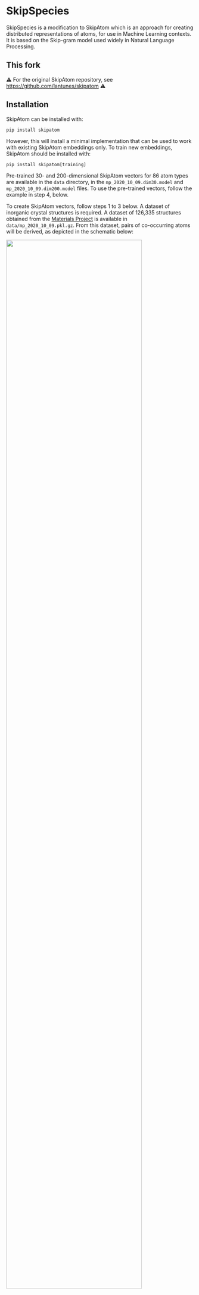 # SkipSpecies

SkipSpecies is a modification to SkipAtom which is an approach for creating distributed representations of atoms, for use in Machine Learning contexts. It is
based on the Skip-gram model used widely in Natural Language Processing.

## This fork

:warning: For the original SkipAtom repository, see https://github.com/lantunes/skipatom :warning:

## Installation

SkipAtom can be installed with:
```
pip install skipatom
```
However, this will install a minimal implementation that can be used to work with existing SkipAtom embeddings only. To 
train new embeddings, SkipAtom should be installed with:
```
pip install skipatom[training]
```

Pre-trained 30- and 200-dimensional SkipAtom vectors for 86 atom types are available in the `data` directory, 
in the `mp_2020_10_09.dim30.model` and `mp_2020_10_09.dim200.model` files. To use the pre-trained vectors, follow the 
example in step 4, below.

To create SkipAtom vectors, follow steps 1 to 3 below. A dataset of inorganic crystal structures is required. A dataset 
of 126,335 structures obtained from the [Materials Project](https://materialsproject.org/) is available in 
`data/mp_2020_10_09.pkl.gz`.  From this dataset, pairs of co-occurring atoms will be derived, as depicted in the 
schematic below:

<img src="resources/schematic.png" width="85%"/>

These pairs will be used in the training of the SkipAtom vectors. Pairs that were previously derived from the 
Materials Project dataset are available in the file `data/mp_2020_10_09.pairs.csv.gz`.

_(NOTE: For the following steps 1 to 3, the programs `create_cooccurrence_pairs`, `create_skipatom_training_data` and 
`create_skipatom_embeddings` are installed as console scripts when using `pip install skipatom`, and will be usable if 
SkipAtom was installed with `pip install skipatom[training]`.)_

1. Create the co-occurrence pairs:
```
$ create_cooccurrence_pairs \
--data data/mp_2020_10_09.pkl.gz \
--out data/mp_2020_10_09.pairs.csv.gz \
--processes 70 --workers 200 -z
```
<sup>NOTE: Creating the pairs is the most computationally demanding step, and is accelerated by the availability 
of multiple cores.</sup>

2. Prepare the data for training:
```
$ create_skipatom_training_data \
--data data/mp_2020_10_09.pairs.csv.gz \
--out data/mp_2020_10_09.training.data
```

3. Create the SkipAtom embeddings:
```
$ create_skipatom_embeddings \
--data data/mp_2020_10_09.training.data \
--out data/mp_2020_10_09.dim200.model \
--dim 200 --step 0.01 --epochs 10 --batch 1024
```

4. Load and use the model:
```python
from skipatom import SkipAtomInducedModel

model = SkipAtomInducedModel.load(
    "data/mp_2020_10_09.dim200.model", 
    "data/mp_2020_10_09.training.data", 
    min_count=2e7, top_n=5)

# atom vector for Si
print(model.vectors[model.dictionary["Si"]])
```
The `model.vectors` will be a NumPy `ndarray`, with dimensions _`N` x `M`_, where _`N`_ is the number of atom
types, and _`M`_ is the number of embedding dimensions (e.g. 200). The `model.dictionary` maps an atom's symbol to 
its index in the `model.vectors` array.

There are two kinds of SkipAtom models available: `SkipAtomModel` and `SkipAtomInducedModel`. The `SkipAtomModel` class
does not perform the induction step when the embeddings are loaded. The `SkipAtomInducedModel` must be used to obtain
the induced embeddings. The induction step can be tuned using the `min_count` and `top_n` parameters when loading the 
embeddings. 

### Pooling Operations

The `skipatom` module also contains several utility functions for pooling atom vectors into distributed representations 
of compounds. For example, to create a sum-pooled representation for `Bi2Te3`, use the `sum_pool` function:
```python
from skipatom import SkipAtomInducedModel, sum_pool
from pymatgen import Composition

model = SkipAtomInducedModel.load(
    "data/mp_2020_10_09.dim200.model", 
    "data/mp_2020_10_09.training.data", 
    min_count=2e7, top_n=5)

comp = Composition("Bi2Te3")
pooled = sum_pool(comp, model.dictionary, model.vectors)
# sum-pooled atom vectors representing Bi2Te3 
print(pooled)
``` 

### Neural Network Models

The `skipatom` module contains Keras-based implementations of an ElemNet-type neural network (for both 
regression and classification), and the Elpasolite neural network described by Zhou et al, in 2018. To use these, it is
necessary to have `tensorflow` in the environment. (Have a look at either the `requirements.txt` file or the 
`environment.yml` file for a full list of dependencies.) The neural networks are implemented in the `ElemNet`, 
`ElemNetClassifier`, and `ElpasoliteNet` classes.

For more information regarding these models, see:

> Jha, D., Ward, L., Paul, A., Liao, W. K., Choudhary, A., Wolverton, C., & Agrawal, A. (2018). "ElemNet: Deep Learning 
the Chemistry of Materials From only Elemental Composition." Scientific reports, 8(1), 1-13.

> Zhou, Quan, et al. "Learning atoms for materials discovery."
Proceedings of the National Academy of Sciences 115.28 (2018): E6411-E6417. 

### One-hot Vectors

For convenience, a class for assigning one-hot vectors to atoms is included in the `skipatom` module. The following 
example demonstrates how to use the class:
```python
from skipatom import OneHotVectors

model = OneHotVectors(["Te", "Bi", "Se"])

# one-hot atom vector for Se
print(model.vectors[model.dictionary["Se"]])
# [0. 0. 1.]
```

### Random Vectors

For convenience, a class for assigning random vectors to atoms is included in the `skipatom` module. The following 
example demonstrates how to use the class:
```python
from skipatom import RandomVectors

model = RandomVectors(elems=["Te", "Bi", "Se"], dim=5, mean=0.0, std=1.0)

# random atom vector for Se
print(model.vectors[model.dictionary["Se"]])
# [ 1.00470084  0.64535562 -1.1116041   1.12440526 -1.66262765]
```

### Generic Atom Vectors

A class for loading pre-trained/existing atom vectors is included in the `skipatom` module. The following example 
demonstrates loading Mat2Vec vectors from a file (included in this repository):
```python
from skipatom import AtomVectors

model = AtomVectors.load("data/mat2vec.dim200.model")

# Mat2Vec atom vector for Se
print(model.vectors[model.dictionary["Se"]])
# [0.5476523637771606, 0.28294137120246887, -0.1327364146709442, ...
```
Files containing pre-trained Atom2Vec vectors are also included in the `data` folder in this repository, and can be 
used in the same way.

### Performing the Experiments in the Paper

To perform the experiments in the [SkipAtom paper](https://arxiv.org/abs/2107.14664), follow the steps outlined in this 
section. Note that you must have a Python environment with tensorflow 2.3 and scikit-learn 0.24, in addition to the 
skipatom library and its dependencies. 

#### Performing experiments with the MatBench datasets

To perform experiments with the MatBench datasets, the data files of interest will first need to be downloaded from 
https://hackingmaterials.lbl.gov/automatminer/datasets.html#accessing-the-ml-tasks. 

Once the MatBench data file for a task of interest is downloaded, use it to create a dataset that can be utilized to 
train an ElemNet-like model. This file will contain the input representations for the model, as well as the 
corresponding target values. From the root of this project:
```
$ python bin/create_matbench_dataset.py \
--data out/matbench_expt_gap.json.gz \
--out out/one_hot_matbench_expt_gap.pkl.gz \
--atoms data/atoms.txt \
--representation one-hot \
--pooling sum
```  
The command above assumes that the MatBench data file, `matbench_expt_gap.json.gz`, is in a directory named `out`. Also,
an `atoms.txt` file must be provided, listing the atoms supported (an example file exists in the `data` directory).
The `--out` argument accepts the location of the resulting dataset file. Note that it will be a gzipped file. Finally, 
the type of representation to use, and the pooling operation to use, must also be specified.

Once the dataset file is generated, train and evaluate the model using repeated k-fold cross-validation. From the root 
of this project:
```
$ python bin/train_mlp.py \
--dataset out/one_hot_matbench_expt_gap.pkl.gz \
--architecture elemnet \
--results out/results \
--models out/models
```
Since the MatBench tasks described in the paper make use of an ElemNet-like architecture, the `--architecture` 
argument is given `elemnet`. Two directories, in this example, `out/results` and `out/models`, must
already exist before `train_mlp.py` is invoked. They will be where the .csv results file and the best models will be 
placed, respectively. The `train_mlp.py` program also accepts arguments for specifying the number of splits, the batch 
size, etc.

#### Performing experiments with the Elpasolite dataset

To perform experiments with the Elpasolite dataset, a pre-processed data file included in this project, 
`data/abc2d6_training.pkl`, can be utilized. A dataset that can be utilized with the ElpasoliteNet model must 
first be generated. From the root of this project:
```
$ python bin/create_elpasolite_dataset.py \
--data data/abc2d6_training.pkl \
--out out/one_hot_elpasolite.pkl.gz \
--atoms data/atoms.txt \
--representation one-hot
```
The command above utilizes the existing data file, `abc2d6_training.pkl`. Also, an `atoms.txt` file must be 
provided, listing the atoms supported (an example file exists in the `data` directory). The `--out` argument accepts 
the location of the resulting dataset file. Note that it will be a gzipped file. Finally, the type of representation 
to use must also be specified.

Once the dataset file is generated, train and evaluate the model using k-fold cross-validation. From the root of this 
project:
```
$ python bin/train_mlp.py \
--dataset out/one_hot_elpasolite.pkl.gz \
--architecture elpasolite \
--results out/results \
--models out/models
```
We must use the ElpasoliteNet architecture, hence the `--architecture` argument is given `elpasolite`.
Two directories, in this example, `out/results` and `out/models`, must already exist before `train_mlp.py` is invoked. 
They will be where the .csv results file and the best models will be placed, respectively. The `train_mlp.py` program 
also accepts arguments for specifying the number of splits, the batch size, etc.

#### Performing experiments with the OQMD dataset

To perform experiments with the OQMD dataset, a pre-processed file included in this project, 
`data/oqmd-dataset-processed.csv`, can be utilized. A dataset that can be utilized with the ElemNet-like architecture 
must first be generated. From the root of this project:
```
$ python bin/create_oqmd_dataset.py \
--data data/oqmd-dataset-processed.csv \
--out out/one_hot_oqmd.pkl \
--atoms data/atoms.txt \
--representation one-hot \
--pooling sum
```
The command above utilizes the existing data file, `oqmd-dataset-processed.csv`. Also, an `atoms.txt` file must be 
provided, listing the atoms supported (an example file exists in the `data` directory). The `--out` argument accepts 
the location of the resulting dataset file. Note that it will *not* be a gzipped file. Finally, 
the type of representation to use, and the pooling operation to use, must also be specified.

Once the dataset file is generated, train and evaluate the model using k-fold cross-validation. From the root of this 
project:
```
$ python bin/train_mlp.py \
--dataset out/one_hot_oqmd.pkl \
--architecture elemnet \
--results out/results \
--models out/models
```
Since the OQMD task described in the paper make use of an ElemNet-like architecture, the `--architecture` 
argument is given `elemnet`. Two directories, in this example, `out/results` and `out/models`, must
already exist before `train_mlp.py` is invoked. They will be where the .csv results file and the best models will be 
placed, respectively. The `train_mlp.py` program also accepts arguments for specifying the number of splits, the batch 
size, etc.

- - - - - - - - -
The SkipAtom approach is described in the paper _"Distributed Representations of Atoms and Materials for Machine Learning"_,
> Antunes, L.M., Grau-Crespo, R. and Butler, K.T., 2022. Distributed representations of atoms and materials for machine learning. npj Computational Materials, 8(1), p.44.

This repository includes data from the [Materials Project](https://materialsproject.org/). 
> A. Jain*, S.P. Ong*, G. Hautier, W. Chen, W.D. Richards, S. Dacek, S. Cholia, D. Gunter, D. Skinner, G. Ceder, K.A. 
Persson (*=equal contributions). The Materials Project: A materials genome approach to accelerating materials innovation.
APL Materials, 2013, 1(1), 011002.

This repository includes data from the [OQMD database](http://oqmd.org/).
>  Saal, J. E., Kirklin, S., Aykol, M., Meredig, B., and Wolverton, C. "Materials Design and Discovery with 
>High-Throughput Density Functional Theory: The Open Quantum Materials Database (OQMD)", JOM 65, 1501-1509 (2013).

This repository includes data from https://doi.org/10.1103/PhysRevLett.117.135502.
> Faber, F. A., Lindmaa, A., Von Lilienfeld, O. A., & Armiento, R. (2016). Machine Learning Energies of 2 Million 
>Elpasolite (ABC2D6) Crystals. Physical Review Letters, 117(13), 135502.
